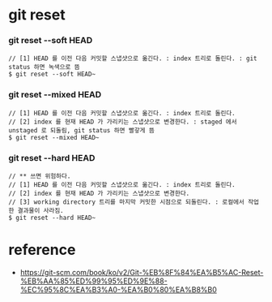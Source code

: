 # git reset

### git reset --soft HEAD
```shell
// [1] HEAD 를 이전 다음 커밋할 스냅샷으로 옮긴다. : index 트리로 돌린다. : git status 하면 녹색으로 뜸
$ git reset --soft HEAD~
```

### git reset --mixed HEAD
```shell
// [1] HEAD 를 이전 다음 커밋할 스냅샷으로 옮긴다. : index 트리로 돌린다.
// [2] index 를 현재 HEAD 가 가리키는 스냅샷으로 변경한다. : staged 에서 unstaged 로 되돌림, git status 하면 빨갛게 뜸
$ git reset --mixed HEAD~
```

### git reset --hard HEAD
```shell
// ** 쓰면 위험하다.
// [1] HEAD 를 이전 다음 커밋할 스냅샷으로 옮긴다. : index 트리로 돌린다.
// [2] index 를 현재 HEAD 가 가리키는 스냅샷으로 변경한다.
// [3] working directory 트리를 마지막 커밋한 시점으로 되돌린다. : 로컬에서 작업한 결과물이 사라짐.
$ git reset --hard HEAD~
```

# reference
* https://git-scm.com/book/ko/v2/Git-%EB%8F%84%EA%B5%AC-Reset-%EB%AA%85%ED%99%95%ED%9E%88-%EC%95%8C%EA%B3%A0-%EA%B0%80%EA%B8%B0